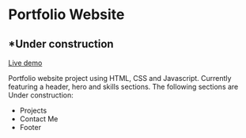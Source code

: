 # Portfolio Website
## *Under construction

[Live demo](https://janseulin.github.io/portfolio-website/)

Portfolio website project using HTML, CSS and Javascript. Currently featuring a header, hero and skills sections. The following sections are Under construction:

- Projects
- Contact Me
- Footer